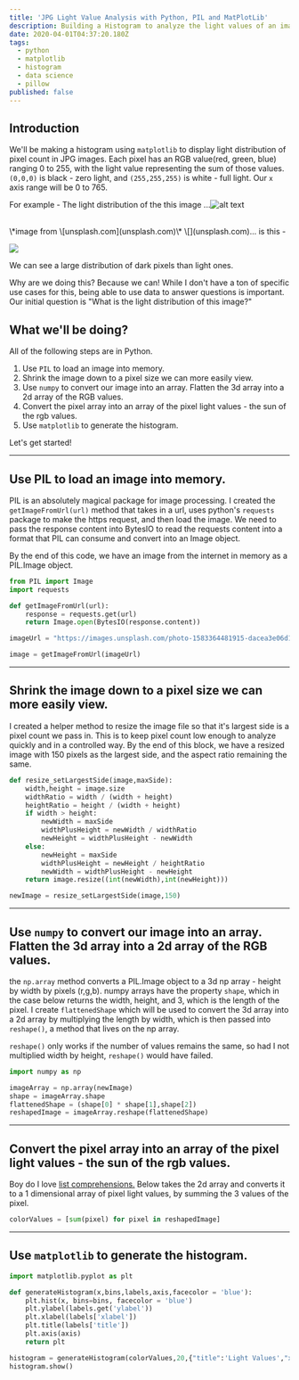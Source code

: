 ```yaml
---
title: 'JPG Light Value Analysis with Python, PIL and MatPlotLib'
description: Building a Histogram to analyze the light values of an image
date: 2020-04-01T04:37:20.180Z
tags:
  - python
  - matplotlib
  - histogram
  - data science
  - pillow
published: false
---
```

## Introduction

We'll be making a histogram using `matplotlib` to display light distribution of pixel count in JPG images. Each pixel has an RGB value(red, green, blue) ranging 0 to 255, with the light value representing the sum of those values. `(0,0,0)` is black - zero light, and `(255,255,255)` is white - full light. Our `x` axis range will be 0 to 765. 

For example -  The light distribution of the this image ...![alt text](https://images.unsplash.com/photo-1583364481915-dacea3e06d18?ixlib=rb-1.2.1&ixid=eyJhcHBfaWQiOjEyMDd9&auto=format&fit=crop&w=600&q=80 "Example Image for Light Distribution")

<br>
\*image from \[unsplash.com](unsplash.com)\*
\[](unsplash.com)... is this - 

![](/uploads/3lightdistroimages_introexample.png)

We can see a large distribution of dark pixels than light ones. 

Why are we doing this? Because we can! While I don't have a ton of specific use cases for this, being able to use data to answer questions is important. Our initial question is "What is the light distribution of this image?" 

## What we'll be doing?

All of the following steps are in Python.  

1. Use `PIL` to load an image into memory. 
2. Shrink the image down to a pixel size we can more easily view. 
3. Use `numpy` to convert our image into an array. Flatten the 3d array into a 2d array of the RGB values. 
4. Convert the pixel array into an array of the pixel light values - the sun of the rgb values.  
5. Use `matplotlib` to generate the histogram. 

Let's get started! 

- - -

## Use PIL to load an image into memory.

PIL is an absolutely magical package for image processing.  I created the `getImageFromUrl(url)` method that takes in a url, uses python's `requests` package to make the https request, and then load the image. We need to pass the response content into BytesIO to read the requests content into a format that PIL can consume and convert into an Image object. 

By the end of this code, we have an image from the internet in memory as a PIL.Image object. 

```python
from PIL import Image
import requests

def getImageFromUrl(url):
    response = requests.get(url)
    return Image.open(BytesIO(response.content))

imageUrl = "https://images.unsplash.com/photo-1583364481915-dacea3e06d18?ixlib=rb-1.2.1&ixid=eyJhcHBfaWQiOjEyMDd9&auto=format&fit=crop&w=600&q=80"

image = getImageFromUrl(imageUrl)
```

- - -

## Shrink the image down to a pixel size we can more easily view.

I created a helper method to resize the image file so that it's largest side is a pixel count we pass in. This is to keep pixel count low enough to analyze quickly and in a controlled way. By the end of this block, we have a resized image with 150 pixels as the largest side, and the aspect ratio remaining the same. 

```python
def resize_setLargestSide(image,maxSide):
    width,height = image.size
    widthRatio = width / (width + height)
    heightRatio = height / (width + height)
    if width > height:
        newWidth = maxSide
        widthPlusHeight = newWidth / widthRatio
        newHeight = widthPlusHeight - newWidth
    else:
        newHeight = maxSide
        widthPlusHeight = newHeight / heightRatio
        newWidth = widthPlusHeight - newHeight
    return image.resize((int(newWidth),int(newHeight)))

newImage = resize_setLargestSide(image,150)
```

- - -

## Use `numpy` to convert our image into an array. Flatten the 3d array into a 2d array of the RGB values.

the `np.array` method converts a PIL.Image object to a 3d np array - height by width by pixels (r,g,b). numpy arrays have the property `shape`, which in the case below returns the width, height, and 3, which is the length of the pixel. I create `flattenedShape` which will be used to convert the 3d array into a 2d array by multiplying the length by width, which is then passed into `reshape()`, a method that lives on the np array.

`reshape()` only works if the number of values remains the same, so had  I not multiplied width by height, `reshape()` would have failed. 

```python
import numpy as np

imageArray = np.array(newImage)
shape = imageArray.shape
flattenedShape = (shape[0] * shape[1],shape[2])
reshapedImage = imageArray.reshape(flattenedShape)
```

- - -

## Convert the pixel array into an array of the pixel light values - the sun of the rgb values.

Boy do I love [list comprehensions.](https://www.pythonforbeginners.com/basics/list-comprehensions-in-python) Below takes the 2d array and converts it to a 1 dimensional array of pixel light values, by summing the 3 values of the pixel. 

```python
colorValues = [sum(pixel) for pixel in reshapedImage]
```

- - -

## Use `matplotlib` to generate the histogram.

```python
import matplotlib.pyplot as plt

def generateHistogram(x,bins,labels,axis,facecolor = 'blue'):
    plt.hist(x, bins=bins, facecolor = 'blue')
    plt.ylabel(labels.get('ylabel'))
    plt.xlabel(labels['xlabel'])
    plt.title(labels['title'])
    plt.axis(axis)
    return plt

histogram = generateHistogram(colorValues,20,{"title":'Light Values',"xlabel":"Pixel Concentration","ylabel":"Amount of Light"},[0,775,0,4000])
histogram.show()
```